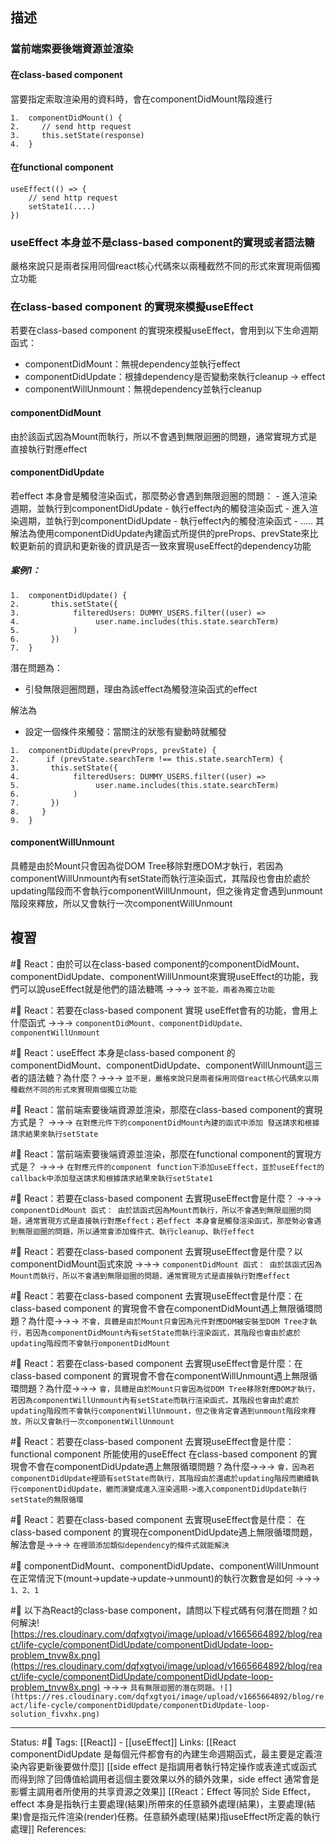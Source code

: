 ## 描述




### 當前端索要後端資源並渲染

#### 在class-based component
當要指定索取渲染用的資料時，會在componentDidMount階段進行
```
1.  componentDidMount() {
2.     // send http request
3.     this.setState(response)
4.  }
```

#### 在functional component

```
useEffect(() => {
	// send http request 
	setState1(....)
})
```


### useEffect 本身並不是class-based component的實現或者語法糖

嚴格來說只是兩者採用同個react核心代碼來以兩種截然不同的形式來實現兩個獨立功能

### 在class-based component 的實現來模擬useEffect

若要在class-based component 的實現來模擬useEffect，會用到以下生命週期函式：
- componentDidMount：無視dependency並執行effect 
- componentDidUpdate：根據dependency是否變動來執行cleanup -> effect
- componentWillUnmount：無視dependency並執行cleanup

#### componentDidMount
由於該函式因為Mount而執行，所以不會遇到無限迴圈的問題，通常實現方式是直接執行對應effect

#### componentDidUpdate
若effect 本身會是觸發渲染函式，那麼勢必會遇到無限迴圈的問題：
	- 進入渲染週期，並執行到componentDidUpdate
	- 執行effect內的觸發渲染函式
	- 進入渲染週期，並執行到componentDidUpdate
	- 執行effect內的觸發渲染函式
	- .....
其解法為使用componentDidUpdate內建函式所提供的preProps、prevState來比較更新前的資訊和更新後的資訊是否一致來實現useEffect的dependency功能

##### 案例1：
```
1.  componentDidUpdate() {
2.       this.setState({
3.            filteredUsers: DUMMY_USERS.filter((user) => 
4.                 user.name.includes(this.state.searchTerm)
5.            )
6.       })
7.  }
```

潛在問題為：
- 引發無限迴圈問題，理由為該effect為觸發渲染函式的effect


解法為
- 設定一個條件來觸發：當關注的狀態有變動時就觸發
```
1.  componentDidUpdate(prevProps, prevState) {
2.      if (prevState.searchTerm !== this.state.searchTerm) {
3.       this.setState({
4.            filteredUsers: DUMMY_USERS.filter((user) => 
5.                 user.name.includes(this.state.searchTerm)
6.            )
7.       })
8.     }
9.  }
```
  
#### componentWillUnmount
具體是由於Mount只會因為從DOM Tree移除對應DOM才執行，若因為componentWillUnmount內有setState而執行渲染函式，其階段也會由於處於updating階段而不會執行componentWillUnmount，但之後肯定會遇到unmount階段來釋放，所以又會執行一次componentWillUnmount


## 複習

#🧠 React：由於可以在class-based component的componentDidMount、componentDidUpdate、componentWillUnmount來實現useEffect的功能，我們可以說useEffect就是他們的語法糖嗎 ->->-> `並不能，兩者為獨立功能`
<!--SR:!2022-12-11,21,250-->

#🧠 React：若要在class-based component 實現 useEffet會有的功能，會用上什麼函式 ->->-> `componentDidMount、componentDidUpdate、componentWillUnmount`
<!--SR:!2022-12-20,28,250-->

#🧠 React：useEffect 本身是class-based component 的 componentDidMount、componentDidUpdate、componentWillUnmount這三者的語法糖？為什麼？->->-> `並不是，嚴格來說只是兩者採用同個react核心代碼來以兩種截然不同的形式來實現兩個獨立功能`
<!--SR:!2022-12-20,28,250-->


#🧠 React：當前端索要後端資源並渲染，那麼在class-based component的實現方式是？ ->->-> `在對應元件下的componentDidMount內建的函式中添加 發送請求和根據請求結果來執行setState`
<!--SR:!2023-01-26,67,250-->

#🧠 React：當前端索要後端資源並渲染，那麼在functional component的實現方式是？ ->->-> `在對應元件的component function下添加useEffect，並於useEffect的callback中添加發送請求和根據請求結果來執行setState1`
<!--SR:!2023-01-25,66,250-->


#🧠 React：若要在class-based component 去實現useEffect會是什麼？ ->->-> ` componentDidMount 函式： 由於該函式因為Mount而執行，所以不會遇到無限迴圈的問題，通常實現方式是直接執行對應effect；若effect 本身會是觸發渲染函式，那麼勢必會遇到無限迴圈的問題，所以通常會添加條件式、執行cleanup、執行effect`
<!--SR:!2022-12-18,26,250-->


#🧠 React：若要在class-based component 去實現useEffect會是什麼？以componentDidMount函式來說 ->->-> `componentDidMount 函式： 由於該函式因為Mount而執行，所以不會遇到無限迴圈的問題，通常實現方式是直接執行對應effect`
<!--SR:!2022-11-24,28,250-->


#🧠 React：若要在class-based component 去實現useEffect會是什麼：在class-based component 的實現會不會在componentDidMount遇上無限循環問題？為什麼->->-> `不會，具體是由於Mount只會因為元件對應DOM被安裝至DOM Tree才執行，若因為componentDidMount內有setState而執行渲染函式，其階段也會由於處於updating階段而不會執行omponentDidMount`
<!--SR:!2022-12-20,28,250-->



#🧠 React：若要在class-based component 去實現useEffect會是什麼：在class-based component 的實現會不會在componentWillUnmount遇上無限循環問題？為什麼->->-> `會，具體是由於Mount只會因為從DOM Tree移除對應DOM才執行，若因為componentWillUnmount內有setState而執行渲染函式，其階段也會由於處於updating階段而不會執行componentWillUnmount，但之後肯定會遇到unmount階段來釋放，所以又會執行一次componentWillUnmount`
<!--SR:!2022-12-14,20,250-->



#🧠  React：若要在class-based component 去實現useEffect會是什麼：functional component 所能使用的useEffect 在class-based component 的實現會不會在componentDidUpdate遇上無限循環問題？為什麼->->-> `會，因為若componentDidUpdate裡頭有setState而執行，其階段由於還處於updating階段而繼續執行componentDidUpdate，繼而演變成進入渲染週期->進入componentDidUpdate執行setState的無限循環`
<!--SR:!2022-12-20,28,250-->


#🧠  React：若要在class-based component 去實現useEffect會是什麼： 在class-based component 的實現在componentDidUpdate遇上無限循環問題，解法會是->->-> `在裡頭添加類似dependency的條件式就能解決`
<!--SR:!2022-12-20,28,250-->



#🧠 componentDidMount、componentDidUpdate、componentWillUnmount 在正常情況下(mount->update->update->unmount)的執行次數會是如何 ->->-> `1、2、1`
<!--SR:!2023-02-06,74,250-->


#🧠 以下為React的class-base component，請問以下程式碼有何潛在問題？如何解決![https://res.cloudinary.com/dqfxgtyoi/image/upload/v1665664892/blog/react/life-cycle/componentDidUpdate/componentDidUpdate-loop-problem_tnvw8x.png](https://res.cloudinary.com/dqfxgtyoi/image/upload/v1665664892/blog/react/life-cycle/componentDidUpdate/componentDidUpdate-loop-problem_tnvw8x.png) ->->-> `具有無限迴圈的潛在問題。![](https://res.cloudinary.com/dqfxgtyoi/image/upload/v1665664892/blog/react/life-cycle/componentDidUpdate/componentDidUpdate-loop-solution_fivxhx.png)`
<!--SR:!2022-11-24,27,250-->


---
Status: #🌱 
Tags:
[[React]] - [[useEffect]]
Links:
[[React componentDidUpdate 是每個元件都會有的內建生命週期函式，最主要是定義渲染內容更新後要做什麼]]
[[side effect 是指調用者執行特定操作或表達式或函式而得到除了回傳值給調用者這個主要效果以外的額外效果，side effect 通常會是影響主調用者所使用的共享資源之效果]]
[[React：Effect 等同於 Side Effect，effect 本身是指執行主要處理(結果)所帶來的任意額外處理(結果)，主要處理(結果)會是指元件渲染(render)任務。任意額外處理(結果)指useEffect所定義的執行處理]]
References: